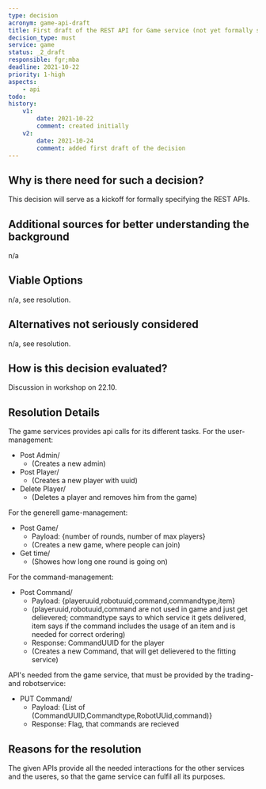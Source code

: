 ```yaml
---
type: decision
acronym: game-api-draft
title: First draft of the REST API for Game service (not yet formally specified)
decision_type: must
service: game
status: _2_draft
responsible: fgr;mba
deadline: 2021-10-22
priority: 1-high
aspects: 
    - api
todo:
history:
    v1:
        date: 2021-10-22
        comment: created initially
    v2:  
        date: 2021-10-24
        comment: added first draft of the decision
---
```


## Why is there need for such a decision?

This decision will serve as a kickoff for formally specifying the REST APIs.

## Additional sources for better understanding the background

n/a

## Viable Options

n/a, see resolution.

## Alternatives not seriously considered

n/a, see resolution.

## How is this decision evaluated?

Discussion in workshop on 22.10.

## Resolution Details

The game services provides api calls for its different tasks. 
For the user-management: 
* Post Admin/               
    * (Creates a new admin)
* Post Player/              
    * (Creates a new player with uuid)
* Delete Player/            
    * (Deletes a player and removes him from the game)

For the generell game-management: 
* Post Game/                
    * Payload: {number of rounds, number of max players}
    * (Creates a new game, where people can join)
* Get time/                
    * (Showes how long one round is going on)

For the command-management: 
*   Post Command/
    *  Payload: {playeruuid,robotuuid,command,commandtype,item}
    *  (playeruuid,robotuuid,command are not used in game and just get delievered; commandtype says to which service it gets delivered, item says if the command includes the usage of an item and is needed for correct ordering)
    *  Response: CommandUUID for the player
    *  (Creates a new Command, that will get delievered to the fitting service)

API's needed from the game service, that must be provided by the trading- and robotservice:
*   PUT Command/
    *   Payload: {List of (CommandUUID,Commandtype,RobotUUid,command)} 
    *   Response: Flag, that commands are recieved

## Reasons for the resolution

The given APIs provide all the needed interactions for the other services and the useres, so that the game service can fulfil all its purposes.
